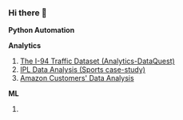 ### Hi there 👋

**Python Automation**

**Analytics**
1. [The I-94 Traffic Dataset (Analytics-DataQuest)](https://github.com/prashanth1231999/Data-Science-/tree/main/16.The%20I-94%20Traffic%20Dataset%20(Analytics-DataQuest))
2. [IPL Data Analysis (Sports case-study)](https://github.com/prashanth1231999/Data-Analytics-Real-World-Projects-in-Python-Udemy-/tree/main/5.%20IPL%20Data%20Analysis%20(Sports%20case-study))
3. [Amazon Customers' Data Analysis](https://github.com/prashanth1231999/Data-Analysis-Real-world-use-cases-handson-python-Udemy-/tree/main/3.%20Amazon%20Customers'%20Data%20Analysis)

**ML**

1.
<!--
**prashanth1231999/prashanth1231999** is a ✨ _special_ ✨ repository because its `README.md` (this file) appears on your GitHub profile.

Here are some ideas to get you started:

- 🔭 I’m currently working on ...
- 🌱 I’m currently learning ...
- 👯 I’m looking to collaborate on ...
- 🤔 I’m looking for help with ...
- 💬 Ask me about ...
- 📫 How to reach me: ...
- 😄 Pronouns: ...
- ⚡ Fun fact: ...
-->



